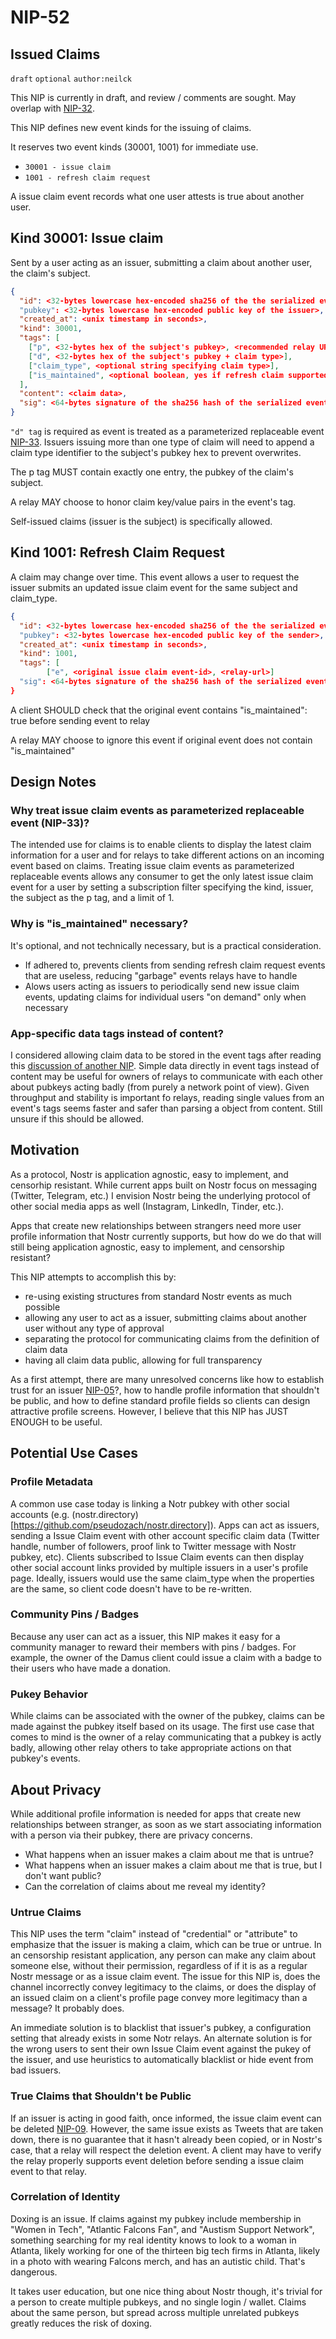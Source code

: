 
NIP-52
======

Issued Claims
-------------

`draft` `optional` `author:neilck`

This NIP is currently in draft, and review / comments are sought. May overlap with [NIP-32](https://github.com/nostr-protocol/nips/blob/39bfb2db32899dd2eb4a7c9a313f27103a18409b/32.md).

This NIP defines new event kinds for the issuing of claims. 

It reserves two event kinds (30001, 1001) for immediate use.

- `30001 - issue claim`
- `1001 - refresh claim request`

A issue claim event records what one user attests is true about another user. 

## Kind 30001: Issue claim

Sent by a user acting as an issuer, submitting a claim about another user, the claim's subject.

```json
{
  "id": <32-bytes lowercase hex-encoded sha256 of the the serialized event data>
  "pubkey": <32-bytes lowercase hex-encoded public key of the issuer>,
  "created_at": <unix timestamp in seconds>,
  "kind": 30001,
  "tags": [
    ["p", <32-bytes hex of the subject's pubkey>, <recommended relay URL>],
    ["d", <32-bytes hex of the subject's pubkey + claim type>],
    ["claim_type", <optional string specifying claim type>],
    ["is_maintained", <optional boolean, yes if refresh claim supported>]
  ],
  "content": <claim data>,
  "sig": <64-bytes signature of the sha256 hash of the serialized event data, which is the same as the "id" field>
}
```

`"d" tag` is required as event is treated as a parameterized replaceable event [NIP-33](https://github.com/nostr-protocol/nips/blob/master/33.md). Issuers issuing more than one type of claim will need to append a claim type identifier to the subject's pubkey hex to prevent overwrites.

The p tag MUST contain exactly one entry, the pubkey of the claim's subject.

A relay MAY choose to honor claim key/value pairs in the event's tag.

Self-issued claims (issuer is the subject) is specifically allowed.


## Kind 1001: Refresh Claim Request

A claim may change over time. This event allows a user to request the issuer submits an updated issue claim event for the same subject and claim_type.

```json
{
  "id": <32-bytes lowercase hex-encoded sha256 of the the serialized event data>
  "pubkey": <32-bytes lowercase hex-encoded public key of the sender>,
  "created_at": <unix timestamp in seconds>,
  "kind": 1001,
  "tags": [
        ["e", <original issue claim event-id>, <relay-url>]
  "sig": <64-bytes signature of the sha256 hash of the serialized event data, which is the same as the "id" field>
}
```

A client SHOULD check that the original event contains "is_maintained": true before sending event to relay

A relay MAY choose to ignore this event if original event does not contain "is_maintained"

Design Notes
------------

### Why treat issue claim events as parameterized replaceable event (NIP-33)?

The intended use for claims is to enable clients to display the latest claim information for a user and for relays to take different actions on an incoming event based on claims.  Treating issue claim events as parameterized replaceable events allows any consumer to get the only latest issue claim event for a user by setting a subscription filter specifying the kind, issuer, the subject as the p tag, and a limit of 1.

### Why is "is_maintained" necessary?

It's optional, and not technically necessary, but is a practical consideration. 

- If adhered to, prevents clients from sending refresh claim request events that are useless, reducing "garbage" events relays have to handle
- Alows users acting as issuers to periodically send new issue claim events, updating claims for individual users "on demand" only when necessary

### App-specific data tags instead of content?

I considered allowing claim data to be stored in the event tags after reading this [discussion of another NIP](https://github.com/nostr-protocol/nostr/issues/20#issuecomment-913027389). 
Simple data directly in event tags instead of content may be useful for owners of relays to communicate with each other about pubkeys acting badly (from purely a network point of view). Given throughput and stability is important fo relays, reading single values from an event's tags seems faster and safer than parsing a object from content.
Still unsure if this should be allowed.

Motivation
----------
As a protocol, Nostr is application agnostic, easy to implement, and censorhip resistant. While current apps built on Nostr focus on messaging (Twitter, Telegram, etc.) I envision Nostr being the underlying protocol of other social media apps as well (Instagram, LinkedIn, Tinder, etc.). 

Apps that create new relationships between strangers need more user profile information that Nostr currently supports, but how do we do that will still being application agnostic, easy to implement, and censorship resistant?

This NIP attempts to accomplish this by:
- re-using existing structures from standard Nostr events as much possible
- allowing any user to act as a issuer, submitting claims about another user without any type of approval
- separating the protocol for communicating claims from the definition of claim data
- having all claim data public, allowing for full transparency

As a first attempt, there are many unresolved concerns like how to establish trust for an issuer [NIP-05](https://github.com/nostr-protocol/nips/blob/master/05.md)?, how to handle profile information that shouldn't be public, and how to define standard profile fields so clients can design attractive profile screens. However, I believe that this NIP has JUST ENOUGH to be useful.

Potential Use Cases
-------------------

### Profile Metadata

A common use case today is linking a Notr pubkey with other social accounts (e.g. (nostr.directory)[https://github.com/pseudozach/nostr.directory]). Apps can act as issuers, sending a Issue Claim event with other account specific claim data (Twitter handle, number of followers, proof link to Twitter message with Nostr pubkey, etc). Clients subscribed to Issue Claim events can then display other social account links provided by multiple issuers in a user's profile page. Ideally, issuers would use the same claim_type when the properties are the same, so client code doesn't have to be re-written.

### Community Pins / Badges

Because any user can act as a issuer, this NIP makes it easy for a community manager to reward their members with pins / badges. For example, the owner of the Damus client could issue a claim with a badge to their users who have made a donation.

### Pukey Behavior

While claims can be associated with the owner of the pubkey, claims can be made against the pubkey itself based on its usage. The first use case that comes to mind is the owner of a relay communicating that a pubkey is actly badly, allowing other relay others to take appropriate actions on that pubkey's events. 

About Privacy
-------------

While additional profile information is needed for apps that create new relationships between stranger, as soon as we start associating information with a person via their pubkey, there are privacy concerns. 

- What happens when an issuer makes a claim about me that is untrue?
- What happens when an issuer makes a claim about me that is true, but I don't want public?
- Can the correlation of claims about me reveal my identity?

### Untrue Claims

This NIP uses the term "claim" instead of "credential" or "attribute" to emphasize that the issuer is making a claim, which can be true or untrue. In an censorship resistant application, any person can make any claim about someone else, without their permission, regardless of if it is as a regular Nostr message or as a issue claim event. The issue for this NIP is, does the channel incorrectly convey legitimacy to the claims, or does the display of an issued claim on a client's profile page convey more legitimacy than a message? It probably does.

An immediate solution is to blacklist that issuer's pubkey, a configuration setting that already exists in some Notr relays. An alternate solution is for the wrong users to sent their own Issue Claim event against the pukey of the issuer, and use heuristics to automatically blacklist or hide event from bad issuers.

### True Claims that Shouldn't be Public

If an issuer is acting in good faith, once informed, the issue claim event can be deleted [NIP-09](https://github.com/nostr-protocol/nips/blob/master/09.md). However, the same issue exists as Tweets that are taken down, there is no guarantee that it hasn't already been copied, or in Nostr's case, that a relay will respect the deletion event. A client may have to verify the relay properly supports event deletion before sending a issue claim event to that relay.

### Correlation of Identity
Doxing is an issue. If claims against my pubkey include membership in "Women in Tech", "Atlantic Falcons Fan", and "Austism Support Network", something searching for my real identity knows to look to a woman in Atlanta, likely working for one of the thirteen big tech firms in Atlanta, likely in a photo with wearing Falcons merch, and has an autistic child. That's dangerous.

It takes user education, but one nice thing about Nostr though, it's trivial for a person to create multiple pubkeys, and no single login / wallet. Claims about the same person, but spread across multiple unrelated pubkeys greatly reduces the risk of doxing.

